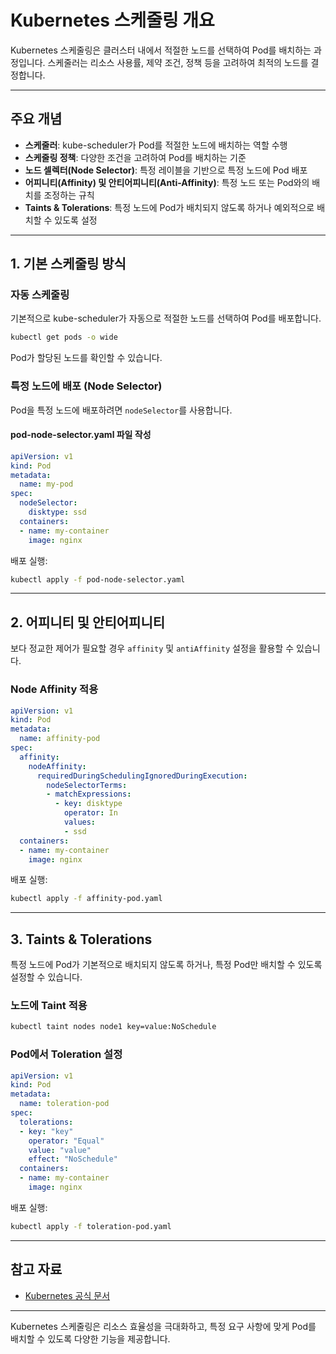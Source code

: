 # Kubernetes 스케줄링 개요

Kubernetes 스케줄링은 클러스터 내에서 적절한 노드를 선택하여 Pod를 배치하는 과정입니다. 스케줄러는 리소스 사용률, 제약 조건, 정책 등을 고려하여 최적의 노드를 결정합니다.

---

## 주요 개념

- **스케줄러**: kube-scheduler가 Pod를 적절한 노드에 배치하는 역할 수행
- **스케줄링 정책**: 다양한 조건을 고려하여 Pod를 배치하는 기준
- **노드 셀렉터(Node Selector)**: 특정 레이블을 기반으로 특정 노드에 Pod 배포
- **어피니티(Affinity) 및 안티어피니티(Anti-Affinity)**: 특정 노드 또는 Pod와의 배치를 조정하는 규칙
- **Taints & Tolerations**: 특정 노드에 Pod가 배치되지 않도록 하거나 예외적으로 배치할 수 있도록 설정

---

## 1. 기본 스케줄링 방식

### 자동 스케줄링
기본적으로 kube-scheduler가 자동으로 적절한 노드를 선택하여 Pod를 배포합니다.
```bash
kubectl get pods -o wide
```
Pod가 할당된 노드를 확인할 수 있습니다.

### 특정 노드에 배포 (Node Selector)
Pod을 특정 노드에 배포하려면 `nodeSelector`를 사용합니다.

#### pod-node-selector.yaml 파일 작성
```yaml
apiVersion: v1
kind: Pod
metadata:
  name: my-pod
spec:
  nodeSelector:
    disktype: ssd
  containers:
  - name: my-container
    image: nginx
```

배포 실행:
```bash
kubectl apply -f pod-node-selector.yaml
```

---

## 2. 어피니티 및 안티어피니티

보다 정교한 제어가 필요할 경우 `affinity` 및 `antiAffinity` 설정을 활용할 수 있습니다.

### Node Affinity 적용
```yaml
apiVersion: v1
kind: Pod
metadata:
  name: affinity-pod
spec:
  affinity:
    nodeAffinity:
      requiredDuringSchedulingIgnoredDuringExecution:
        nodeSelectorTerms:
        - matchExpressions:
          - key: disktype
            operator: In
            values:
            - ssd
  containers:
  - name: my-container
    image: nginx
```

배포 실행:
```bash
kubectl apply -f affinity-pod.yaml
```

---

## 3. Taints & Tolerations

특정 노드에 Pod가 기본적으로 배치되지 않도록 하거나, 특정 Pod만 배치할 수 있도록 설정할 수 있습니다.

### 노드에 Taint 적용
```bash
kubectl taint nodes node1 key=value:NoSchedule
```

### Pod에서 Toleration 설정
```yaml
apiVersion: v1
kind: Pod
metadata:
  name: toleration-pod
spec:
  tolerations:
  - key: "key"
    operator: "Equal"
    value: "value"
    effect: "NoSchedule"
  containers:
  - name: my-container
    image: nginx
```

배포 실행:
```bash
kubectl apply -f toleration-pod.yaml
```

---

## 참고 자료

- [Kubernetes 공식 문서](https://kubernetes.io/docs/concepts/scheduling-eviction/)

---

Kubernetes 스케줄링은 리소스 효율성을 극대화하고, 특정 요구 사항에 맞게 Pod를 배치할 수 있도록 다양한 기능을 제공합니다.

